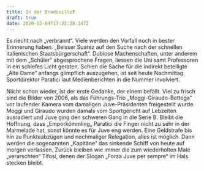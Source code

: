 ```yaml
---
title: In der Bredouille❓
draft: true
date: 2020-12-04T17:22:38.147Z
---
```

Es riecht nach „verbrannt“. Viele werden den Vorfall noch in bester Erinnerung haben. „Beisser Suarez auf den Suche nach der schnellen italienischen Staatsbürgerschaft“. Dubiose Machenschaften, unter anderem mit dem „Schüler“ abgesprochene Fragen, liessen die Uni samt Professoren in ein schiefes Licht geraten. Schien die Sache für die indirekt beteiligte „Alte Dame“ anfangs glimpflich auszugehen, ist seit heute Nachmittag Sportdirektor Paratici laut Medienberichten in die Nummer involviert.

Niicht schon wieder, ist der erste Gedanke, der einem befällt. Viel zu frisch sind die Bilder von 2006, als das Führungs-Trio „Moggi-Giraudo-Bettega“ vor laufender Kamera vom damaligen Juve-Präsidenten freigestellt wurde. Moggi und Giraudo wurden damals vom Sportgericht auf Lebzeiten ausradiert und Juve ging den schweren Gang in die Serie B. Bleibt die Hoffnung, dass „Emporkömmling„ Paratici die Finger nicht zu sehr in der Marmelade hat, sonst könnte es für Juve eng werden. Eine Geldstrafe bis hin zu Punkteabzügen und nochmaliger Relegation, alles ist möglich. Dann werden die sogenannten „Kapitäne“ das sinkende Schiff von heute auf morgen verlassen. Zurück bleiben wie immer die zum wiederholten Male „verarschten“ Tifosi, denen der Slogan „Forza Juve per sempre“ im Hals stecken bleibt.